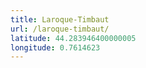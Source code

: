 ```yaml
---
title: Laroque-Timbaut
url: /laroque-timbaut/
latitude: 44.283946400000005
longitude: 0.7614623
---
```

